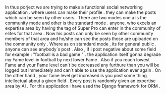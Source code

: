 In thus porject we are trying to make a functional social networking application . where users can make their profile . 
they can make the posts which can be seen by other users . There are two modes one a is the community mode and 
other is the standard mode . anyone, who excels an expertise area by having the tag of Super Pro can enter in the community of elites for that area . 
Now his posts can only be seen by other community members of that area and he/she can see the posts those are uploaded on the community only . 
Where as on stamdard mode , its for general public . anyone can see anybody´s post . 
Also , if i post negative about some field for example : "football is a bad game " . the application itself gonna degrade my Fame level in football 
by next lower Fame . Also if you reach lowest Fame and your Fame level can´t be decreased any furthure than you will be logged out immediately and 
can´t able to use the application ever again . On the other hand , your fame level get increased is you post some thing intellectual about a given field .
Every post is randomly given an expertise area by AI . 
For this application i have used the Django framework for ORM . 
